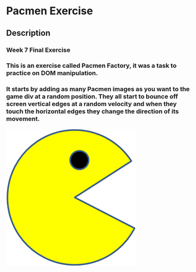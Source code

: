 # Pacmen Exercise
## Description
### Week 7 Final Exercise
### This is an exercise called Pacmen Factory, it was a task to practice on DOM manipulation. 
### It starts by adding as many Pacmen images as you want to the game div at a random position. They all start to bounce off screen vertical edges at a random velocity and when they touch the horizontal edges they change the direction of its movement.


<img src="./images/PacMan1.png">
